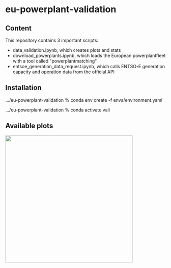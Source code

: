 # eu-powerplant-validation

Content
-------
This repository contains 3 important scripts:
-  data_validation.ipynb, which creates plots and stats
-  download_powerplants.ipynb, which loads the European powerplantfleet with a tool called "powerplantmatching"
-  entsoe_generation_data_request.ipynb, which calls ENTSO-E generation capacity and operation data from the official API


Installation
------------
.../eu-powerplant-validation % conda env create -f envs/environment.yaml

.../eu-powerplant-validation % conda activate vali


Available plots
---------------

<img src="https://user-images.githubusercontent.com/61968949/163377418-f96b39d3-0f38-461c-b718-bbb978c5997c.png" width="400" />
